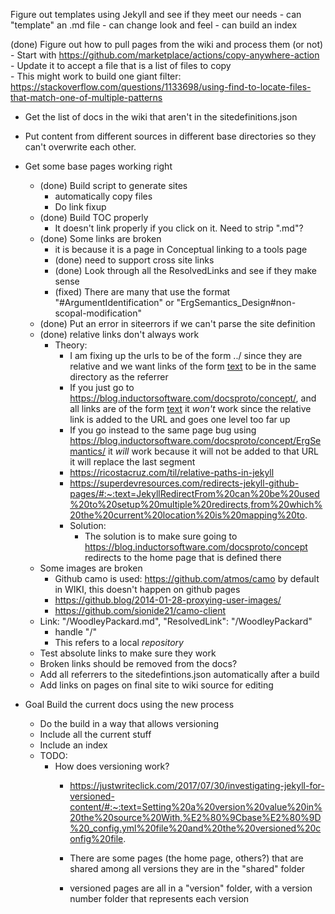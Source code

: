 Figure out templates using Jekyll and see if they meet our needs
    - can "template" an .md file
    - can change look and feel
    - can build an index

(done) Figure out how to pull pages from the wiki and process them (or not)
    - Start with https://github.com/marketplace/actions/copy-anywhere-action
        - Update it to accept a file that is a list of files to copy    
            - This might work to build one giant filter: https://stackoverflow.com/questions/1133698/using-find-to-locate-files-that-match-one-of-multiple-patterns

- Get the list of docs in the wiki that aren't in the sitedefinitions.json

- Put content from different sources in different base directories so they can't overwrite each other.
- Get some base pages working right
    - (done) Build script to generate sites
        - automatically copy files
        - Do link fixup
    - (done) Build TOC properly
      - It doesn't link properly if you click on it.  Need to strip ".md"? 
    - (done) Some links are broken
      - it is because it is a page in Conceptual linking to a tools page
      - (done) need to support cross site links
      - (done) Look through all the ResolvedLinks and see if they make sense
      - (fixed) There are many that use the format "#ArgumentIdentification" or "ErgSemantics_Design#non-scopal-modification"
    - (done) Put an error in siteerrors if we can't parse the site definition
    - (done) relative links don't always work
      - Theory: 
        - I am fixing up the urls to be of the form ../ since they are relative and we want links of the form [text](foo.md) to be in the same directory as the referrer
        - If you just go to https://blog.inductorsoftware.com/docsproto/concept/, and all links are of the form [text](foo.md) it *won't* work since the relative link is added to the URL and goes one level too far up
        - If you go instead to the same page bug using https://blog.inductorsoftware.com/docsproto/concept/ErgSemantics/ it *will* work because it will not be added to that URL it will replace the last segment
        - https://ricostacruz.com/til/relative-paths-in-jekyll
        - https://superdevresources.com/redirects-jekyll-github-pages/#:~:text=JekyllRedirectFrom%20can%20be%20used%20to%20setup%20multiple%20redirects,from%20which%20the%20current%20location%20is%20mapping%20to.
        - Solution:
          - The solution is to make sure going to https://blog.inductorsoftware.com/docsproto/concept redirects to the home page that is defined there
    - Some images are broken
      - Github camo is used: https://github.com/atmos/camo by default in WIKI, this doesn't happen on github pages
      - https://github.blog/2014-01-28-proxying-user-images/
      - https://github.com/sionide21/camo-client
    - Link: "/WoodleyPackard.md", "ResolvedLink": "/WoodleyPackard"
      - handle "/"
      - This refers to a local *repository*
    - Test absolute links to make sure they work
    - Broken links should be removed from the docs? 
    - Add all referrers to the sitedefintions.json automatically after a build
    - Add links on pages on final site to wiki source for editing
- Goal Build the current docs using the new process
    - Do the build in a way that allows versioning
    - Include all the current stuff
    - Include an index
    - TODO:
        - How does versioning work?
            - https://justwriteclick.com/2017/07/30/investigating-jekyll-for-versioned-content/#:~:text=Setting%20a%20version%20value%20in%20the%20source%20With,%E2%80%9Cbase%E2%80%9D%20_config.yml%20file%20and%20the%20versioned%20config%20file.

            - There are some pages (the home page, others?) that are shared among all versions they are in the "shared" folder
            - versioned pages are all in a "version" folder, with a version number folder that represents each version